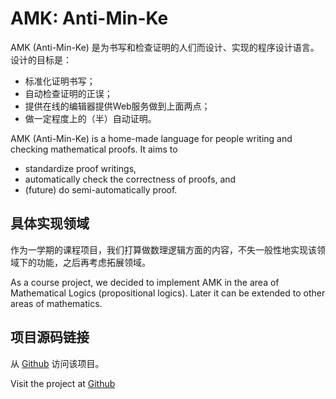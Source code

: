 # AMK: Anti-Min-Ke

AMK (Anti-Min-Ke) 是为书写和检查证明的人们而设计、实现的程序设计语言。设计的目标是：

- 标准化证明书写；
- 自动检查证明的正误；
- 提供在线的编辑器提供Web服务做到上面两点；
- 做一定程度上的（半）自动证明。

AMK (Anti-Min-Ke) is a home-made language for people writing and checking mathematical proofs. It aims to
- standardize proof writings, 
- automatically check the correctness of proofs, and
- (future) do semi-automatically proof.

## 具体实现领域

作为一学期的课程项目，我们打算做数理逻辑方面的内容，不失一般性地实现该领域下的功能，之后再考虑拓展领域。

As a course project, we decided to implement AMK in the area of Mathematical Logics (propositional logics). Later it can be extended to other areas of mathematics.

## 项目源码链接

从 [Github](https://github.com/amk-org/AMK) 访问该项目。

Visit the project at [Github](https://github.com/amk-org/AMK)

